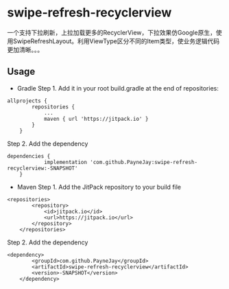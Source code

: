 # swipe-refresh-recyclerview
一个支持下拉刷新，上拉加载更多的RecyclerView，下拉效果仿Google原生，使用SwipeRefreshLayout。利用ViewType区分不同的Item类型，使业务逻辑代码更加清晰。。。
## Usage
* Gradle
Step 1. Add it in your root build.gradle at the end of repositories:
```
allprojects {
		repositories {
			...
			maven { url 'https://jitpack.io' }
		}
	}
```
Step 2. Add the dependency
```
dependencies {
	        implementation 'com.github.PayneJay:swipe-refresh-recyclerview:-SNAPSHOT'
	}
```
* Maven
Step 1. Add the JitPack repository to your build file
```
<repositories>
		<repository>
		    <id>jitpack.io</id>
		    <url>https://jitpack.io</url>
		</repository>
	</repositories>
```
Step 2. Add the dependency
```
<dependency>
	    <groupId>com.github.PayneJay</groupId>
	    <artifactId>swipe-refresh-recyclerview</artifactId>
	    <version>-SNAPSHOT</version>
	</dependency>
```
